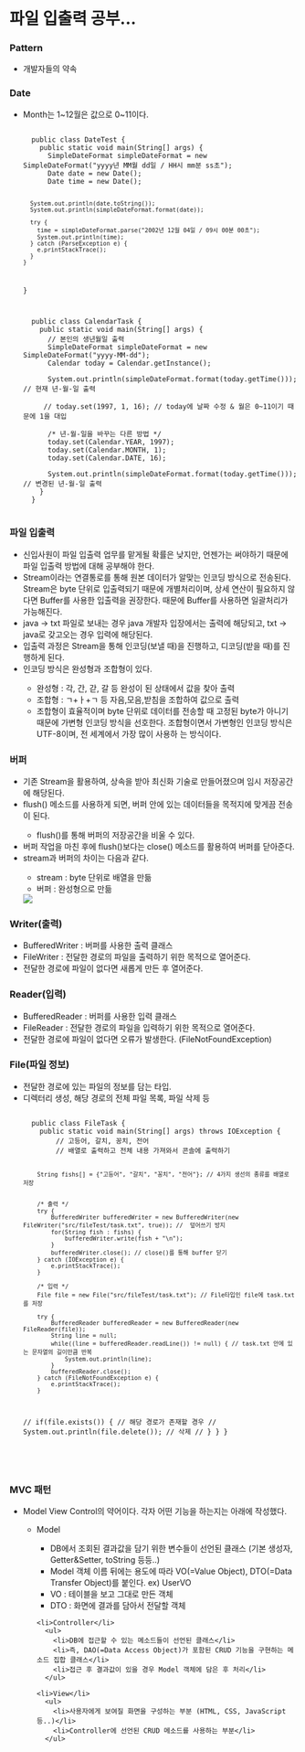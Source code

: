 # 파일 입출력 공부...


<h3>Pattern</h3>
<ul>
  <li>개발자들의 약속</li>
</ul>



<h3>Date</h3>
<ul>
  <li>Month는 1~12월은 값으로 0~11이다.</li>
  <pre><code>
  public class DateTest {
    public static void main(String[] args) {
      SimpleDateFormat simpleDateFormat = new SimpleDateFormat("yyyy년 MM월 dd일 / HH시 mm분 ss초");
      Date date = new Date();
      Date time = new Date();

      System.out.println(date.toString());
      System.out.println(simpleDateFormat.format(date));

      try {
        time = simpleDateFormat.parse("2002년 12월 04일 / 09시 00분 00초");
        System.out.println(time);
      } catch (ParseException e) {
        e.printStackTrace();
      }
    }
  }
  </pre></code>
  
  <pre><code>
  public class CalendarTask {
    public static void main(String[] args) {
      // 본인의 생년월일 출력
      SimpleDateFormat simpleDateFormat = new SimpleDateFormat("yyyy-MM-dd");
      Calendar today = Calendar.getInstance();

      System.out.println(simpleDateFormat.format(today.getTime())); // 현재 년-월-일 출력

     // today.set(1997, 1, 16); // today에 날짜 수정 & 월은 0~11이기 때문에 1을 대입

      /* 년-월-일을 바꾸는 다른 방법 */
      today.set(Calendar.YEAR, 1997);
      today.set(Calendar.MONTH, 1);
      today.set(Calendar.DATE, 16);

      System.out.println(simpleDateFormat.format(today.getTime())); // 변경된 년-월-일 출력
    }
  }
  </pre></code>
</ul>



<h3>파일 입출력</h3>
<ul>
  <li>신입사원이 파일 입출력 업무를 맡게될 확률은 낮지만, 언젠가는 써야하기 때문에 파일 입출력 방법에 대해 공부해야 한다.</li>
  <li>Stream이라는 연결통로를 통해 원본 데이터가 알맞는 인코딩 방식으로 전송된다. Stream은 byte 단위로 입출력되기 때문에 개별처리이며, 상세 연산이 필요하지 않다면 Buffer를 사용한 입출력을 권장한다. 때문에 Buffer를 사용하면 일괄처리가 가능해진다.</li>
  <li>java -> txt 파일로 보내는 경우 java 개발자 입장에서는 출력에 해당되고, txt -> java로 갖고오는 경우 입력에 해당된다.</li>
  <li>입출력 과정은 Stream을 통해 인코딩(보낼 때)을 진행하고, 디코딩(받을 때)를 진행하게 된다.</li>
  <li>인코딩 방식은 완성형과 조합형이 있다.</li>
  <ul>
    <li>완성형 : 각, 간, 갇, 갈 등 완성이 된 상태에서 값을 찾아 출력</li>
    <li>조합형 : ㄱ+ㅏ+ㄱ 등 자음,모음,받침을 조합하여 값으로 출력</li>
    <li>조합형이 효율적이며 byte 단위로 데이터를 전송할 때 고정된 byte가 아니기 때문에 가변형 인코딩 방식을 선호한다. 조합형이면서 가변형인 인코딩 방식은 UTF-8이며, 전 세계에서 가장 많이 사용하    는 방식이다.</li>
  </ul>
</ul>



<h3>버퍼</h3>
<ul>
  <li>기존 Stream을 활용하여, 상속을 받아 최신화 기술로 만들어졌으며 임시 저장공간에 해당된다.</li>
  <li>flush() 메소드를 사용하게 되면, 버퍼 안에 있는 데이터들을 목적지에 맞게끔 전송이 된다.</li>
  <ul><li>flush()를 통해 버퍼의 저장공간을 비울 수 있다.</li></ul>
  <li>버퍼 작업을 마친 후에 flush()보다는 close() 메소드를 활용하여 버퍼를 닫아준다.</li>
  <li>stream과 버퍼의 차이는 다음과 같다.</li>
  <ul>
    <li>stream : byte 단위로 배열을 만듦</li>
    <li>버퍼 : 완성형으로 만듦</li>
  </ul>
  <img src="https://postfiles.pstatic.net/MjAyMjA4MjJfMTA5/MDAxNjYxMTMyMDE2NDQz.VCyvypdvc-rvI-YzeUKooqnDCN6xbA3POF-s9Y4sKWIg.879glMFjCHwW2G_fIi4_Ej_YPOIIZh2nSxK6f6WMurwg.PNG.mesudal/SE-061c8135-e510-437d-8aed-369d050dc72c.png?type=w773">
</ul>



<h3>Writer(출력)</h3>
<ul>
  <li>BufferedWriter : 버퍼를 사용한 출력 클래스</li>
  <li>FileWriter : 전달한 경로의 파일을 출력하기 위한 목적으로 열어준다.</li>
  <li>전달한 경로에 파일이 없다면 새롭게 만든 후 열어준다.</li>
</ul>



<h3>Reader(입력)</h3>
<ul>
  <li>BufferedReader : 버퍼를 사용한 입력 클래스</li>
  <li>FileReader : 전달한 경로의 파일을 입력하기 위한 목적으로 열어준다.</li>
  <li>전달한 경로에 파일이 없다면 오류가 발생한다. (FileNotFoundException)</li>
</ul>



<h3>File(파일 정보)</h3>
<ul>
  <li>전달한 경로에 있는 파일의 정보를 담는 타입.</li>
  <li>디렉터리 생성, 해당 경로의 전체 파일 목록, 파일 삭제 등</li>
  <pre><code>
  public class FileTask {
	public static void main(String[] args) throws IOException {
		// 고등어, 갈치, 꽁치, 전어
		// 배열로 출력하고 전체 내용 가져와서 콘솔에 출력하기
		
		String fishs[] = {"고등어", "갈치", "꽁치", "전어"}; // 4가지 생선의 종류를 배열로 저장
		
		
		/* 출력 */
		try {
			BufferedWriter bufferedWriter = new BufferedWriter(new FileWriter("src/fileTest/task.txt", true)); //  덮어쓰기 방지
			for(String fish : fishs) {
				bufferedWriter.write(fish + "\n");
			}
			bufferedWriter.close(); // close()를 통해 buffer 닫기
		} catch (IOException e) {
			e.printStackTrace();
		}
		
		/* 입력 */
		File file = new File("src/fileTest/task.txt"); // File타입인 file에 task.txt를 저장
		
		try {
			BufferedReader bufferedReader = new BufferedReader(new FileReader(file));
			String line = null;
			while((line = bufferedReader.readLine()) != null) { // task.txt 안에 있는 문자열의 길이만큼 반복 
				System.out.println(line);
			}
			bufferedReader.close();
		} catch (FileNotFoundException e) {
			e.printStackTrace();
		}

//		if(file.exists()) { // 해당 경로가 존재할 경우
//			System.out.println(file.delete()); // 삭제
//		}
    }
  }
  </code><pre>
</ul>



<h3>MVC 패턴</h3>
<ul>
  <li>Model View Control의 약어이다. 각자 어떤 기능을 하는지는 아래에 작성했다.</li>
  <ul>
    <li>Model</li>
      <ul>
        <li>DB에서 조회된 결과값을 담기 위한 변수들이 선언된 클래스 (기본 생성자, Getter&Setter, toString 등등..)</li>
        <li>Model 객체 이름 뒤에는 용도에 따라 VO(=Value Object), DTO(=Data Transfer Object)를 붙인다. ex) UserVO</li>
        <li>VO : 테이블을 보고 그대로 만든 객체</li>
        <li>DTO : 화면에 결과를 담아서 전달할 객체</li>
      </ul>
      
    <li>Controller</li>
      <ul>
        <li>DB에 접근할 수 있는 메소드들이 선언된 클래스</li>
        <li>즉, DAO(=Data Access Object)가 포함된 CRUD 기능을 구현하는 메소드 집합 클래스</li>
        <li>접근 후 결과값이 있을 경우 Model 객체에 담은 후 처리</li>
      </ul>
    
    <li>View</li>
      <ul>
        <li>사용자에게 보여질 화면을 구성하는 부분 (HTML, CSS, JavaScript 등..)</li>
        <li>Controller에 선언된 CRUD 메소드를 사용하는 부분</li>
      </ul>
  </ul>
</ul>
